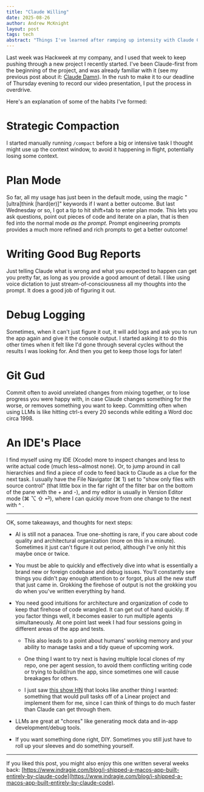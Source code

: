 ```yaml
---
title: "Claude Willing"
date: 2025-08-26
author: Andrew McKnight
layout: post
tags: tech
abstract: "Things I've learned after ramping up intensity with Claude Code."
---
```


Last week was Hackweek at my company, and I used that week to keep pushing through a new project I recently started. I've been Claude-first from the beginning of the project, and was already familiar with it (see my previous post about it: [Claude Damn](/blog/2025/07/15/claude-damn.html)). In the rush to make it to our deadline of Thursday evening to record our video presentation, I put the process in overdrive.

Here's an explanation of some of the habits I've formed:

# Strategic Compaction

I started manually running `/compact` before a big or intensive task I thought might use up the context window, to avoid it happening in flight, potentially losing some context.

# Plan Mode

So far, all my usage has just been in the default mode, using the magic "[ultra]think [hard(er)]" keywords if I want a better outcome. But last Wednesday or so, I got a tip to hit shift+tab to enter plan mode. This lets you ask questions, point out pieces of code and iterate on a plan, that is then fed into the normal mode _as the prompt_. Prompt engineering prompts provides a much more refined and rich prompts to get a better outcome!

# Writing Good Bug Reports

Just telling Claude what is wrong and what you expected to happen can get you pretty far, as long as you provide a good amount of detail. I like using voice dictation to just stream-of-consciousness all my thoughts into the prompt. It does a good job of figuring it out.

# Debug Logging

Sometimes, when it can't just figure it out, it will add logs and ask you to run the app again and give it the console output. I started asking it to do this other times when it felt like I'd gone through several cycles without the results I was looking for. And then you get to keep those logs for later!

# Git Gud

Commit often to avoid unrelated changes from mixing together, or to lose progress you were happy with, in case Claude changes something for the worse, or removes something you want to keep. Committing often when using LLMs is like hitting ctrl-s every 20 seconds while editing a Word doc circa 1998.

# An IDE's Place

I find myself using my IDE (Xcode) more to inspect changes and less to write actual code (much less~almost none). Or, to jump around in call hierarchies and find a piece of code to feed back to Claude as a clue for the next task. I usually have the File Navigator (⌘ 1) set to "show only files with source control" (that little box in the far right of the filter bar on the bottom of the pane with the + and -), and my editor is usually in Version Editor mode (⌘ ⌥ ⇧ ⏎), where I can quickly move from one change to the next with ^ \.

---

OK, some takeaways, and thoughts for next steps:

- AI is still not a panacea. True one-shotting is rare, if you care about code quality and architectural organization (more on this in a minute). Sometimes it just can't figure it out period, although I've only hit this maybe once or twice.

- You must be able to quickly and effectively dive into what is essentially a brand new or foreign codebase and debug issues. You'll constantly see things you didn't pay enough attention to or forgot, plus all the new stuff that just came in. Grokking the firehose of output is not the grokking you do when you've written everything by hand.

- You need good intuitions for architecture and organization of code to keep that firehose of code wrangled. It can get out of hand quickly. If you factor things well, it becomes easier to run multiple agents simultaneously. At one point last week I had four sessions going in different areas of the app and tests.

    - This also leads to a point about humans' working memory and your ability to manage tasks and a tidy queue of upcoming work.

    - One thing I want to try next is having multiple local clones of my repo, one per agent session, to avoid them conflicting writing code or trying to build/run the app, since sometimes one will cause breakages for others.

    - I just saw [this show HN](https://news.ycombinator.com/item?id=45013572) that looks like another thing I wanted: something that would pull tasks off of a Linear project and implement them for me, since I can think of things to do much faster than Claude can get through them.

- LLMs are great at "chores" like generating mock data and in-app development/debug tools.

- If you want something done right, DIY. Sometimes you still just have to roll up your sleeves and do something yourself.

---

If you liked this post, you might also enjoy this one written several weeks back: [https://www.indragie.com/blog/i-shipped-a-macos-app-built-entirely-by-claude-code](https://www.indragie.com/blog/i-shipped-a-macos-app-built-entirely-by-claude-code).
